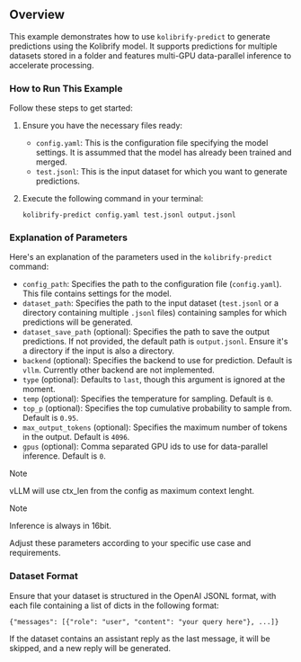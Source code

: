 ## Overview

This example demonstrates how to use `kolibrify-predict` to generate predictions using the Kolibrify model. It supports predictions for multiple datasets stored in a folder and features multi-GPU data-parallel inference to accelerate processing.

### How to Run This Example

Follow these steps to get started:

1. Ensure you have the necessary files ready:
   - `config.yaml`: This is the configuration file specifying the model settings. It is assummed that the model has already been trained and merged.
   - `test.jsonl`: This is the input dataset for which you want to generate predictions.

2. Execute the following command in your terminal:
   ```
   kolibrify-predict config.yaml test.jsonl output.jsonl
   ```

### Explanation of Parameters

Here's an explanation of the parameters used in the `kolibrify-predict` command:

- `config_path`: Specifies the path to the configuration file (`config.yaml`). This file contains settings for the model.
- `dataset_path`: Specifies the path to the input dataset (`test.jsonl` or a directory containing multiple `.jsonl` files) containing samples for which predictions will be generated.
- `dataset_save_path` (optional): Specifies the path to save the output predictions. If not provided, the default path is `output.jsonl`. Ensure it's a directory if the input is also a directory.
- `backend` (optional): Specifies the backend to use for prediction. Default is `vllm`. Currently other backend are not implemented.
- `type` (optional): Defaults to `last`, though this argument is ignored at the moment.
- `temp` (optional): Specifies the temperature for sampling. Default is `0`.
- `top_p` (optional): Specifies the top cumulative probability to sample from. Default is `0.95`.
- `max_output_tokens` (optional): Specifies the maximum number of tokens in the output. Default is `4096`.
- `gpus` (optional): Comma separated GPU ids to use for data-parallel inference. Default is `0`.

> [!NOTE]
> vLLM will use ctx_len from the config as maximum context lenght.

> [!NOTE]
> Inference is always in 16bit.

Adjust these parameters according to your specific use case and requirements.

### Dataset Format

Ensure that your dataset is structured in the OpenAI JSONL format, with each file containing a list of dicts in the following format:
```
{"messages": [{"role": "user", "content": "your query here"}, ...]}
```
If the dataset contains an assistant reply as the last message, it will be skipped, and a new reply will be generated.